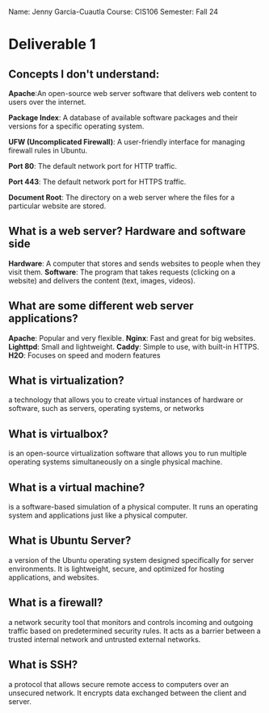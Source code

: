 Name: Jenny Garcia-Cuautla
Course: CIS106 
Semester: Fall 24

# Deliverable 1

## Concepts I don't understand:
**Apache**:An open-source web server software that delivers web content to users over the internet.

**Package Index**: A database of available software packages and their versions for a specific operating system.

**UFW (Uncomplicated Firewall)**: A user-friendly interface for managing firewall rules in Ubuntu.

**Port 80**: The default network port for HTTP traffic.

**Port 443**: The default network port for HTTPS traffic.

**Document Root**: The directory on a web server where the files for a particular website are stored.


## What is a web server? Hardware and software side
**Hardware**: A computer that stores and sends websites to people when they visit them.
**Software**: The program that takes requests (clicking on a website) and delivers the content (text, images, videos).

## What are some different web server applications?
**Apache**: Popular and very flexible.
**Nginx**: Fast and great for big websites.
**Lighttpd**: Small and lightweight.
**Caddy**: Simple to use, with built-in HTTPS.
**H2O**: Focuses on speed and modern features

## What is virtualization?
a technology that allows you to create virtual instances of hardware or software, such as servers, operating systems, or networks

## What is virtualbox?
is an open-source virtualization software that allows you to run multiple operating systems simultaneously on a single physical machine.

## What is a virtual machine?
is a software-based simulation of a physical computer. It runs an operating system and applications just like a physical computer.

## What is Ubuntu Server?
a version of the Ubuntu operating system designed specifically for server environments. It is lightweight, secure, and optimized for hosting applications, and websites.

## What is a firewall?
a network security tool that monitors and controls incoming and outgoing traffic based on predetermined security rules. It acts as a barrier between a trusted internal network and untrusted external networks.

## What is SSH?
a protocol that allows secure remote access to computers over an unsecured network. It encrypts data exchanged between the client and server.
